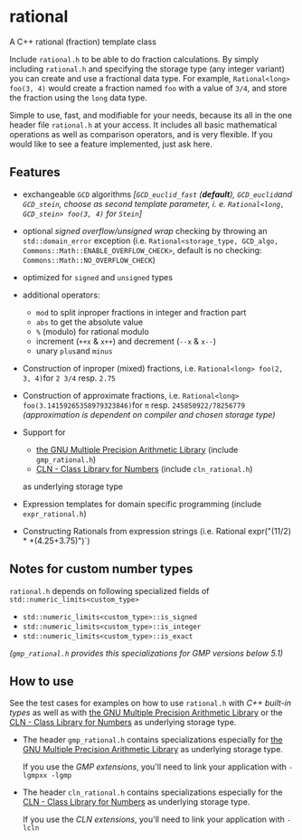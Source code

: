 # rational
A C++ rational (fraction) template class

Include `rational.h` to be able to do fraction calculations. By simply including `rational.h` and 
specifying the storage type (any integer variant) you can create and use a fractional data type. 
For example, `Rational<long> foo(3, 4)` would create a fraction named `foo` with a value of `3/4`, 
and store the fraction using the `long` data type. 

Simple to use, fast, and modifiable for your needs, because its all in the one header file 
`rational.h` at your access. It includes all basic mathematical operations as well as comparison 
operators, and is very flexible. If you would like to see a feature implemented, just ask here.

Features
--------

- exchangeable `GCD` algorithms *[`GCD_euclid_fast` (**default**), `GCD_euclid`and `GCD_stein`,
  choose as second template parameter, i. e. `Rational<long, GCD_stein> foo(3, 4)` for `Stein`]*
- optional *signed overflow/unsigned wrap* checking by throwing an `std::domain_error` exception
  (i.e. `Rational<storage_type, GCD_algo, Commons::Math::ENABLE_OVERFLOW_CHECK>`, default is
   no checking: `Commons::Math::NO_OVERFLOW_CHECK`)
- optimized for `signed` and `unsigned` types
- additional operators: 
  - `mod` to split inproper fractions in integer and fraction part
  - `abs` to get the absolute value
  - `%` (modulo) for rational modulo
  - increment (`++x` & `x++`) and decrement (`--x` & `x--`)
  - unary `plus`and `minus`
- Construction of inproper (mixed) fractions, i.e. `Rational<long> foo(2, 3, 4)`for `2 3/4` resp. 
  `2.75`
- Construction of approximate fractions, i.e. `Rational<long> foo(3.14159265358979323846)`for `π` 
  resp. `245850922/78256779` *(approximation is dependent on compiler and chosen storage type)*
- Support for 
    * [the GNU Multiple Precision Arithmetic Library](https://gmplib.org/) 
      (include `gmp_rational.h`)
    * [CLN - Class Library for Numbers](http://www.ginac.de/CLN/) (include `cln_rational.h`)

  as underlying storage type
- Expression templates for domain specific programming (include `expr_rational.h`)
- Constructing Rationals from expression strings 
  (i.e. Rational<long> expr("(11/2) * +(4.25+3.75)")`)

Notes for custom number types
-----------------------------

`rational.h` depends on following specialized fields of `std::numeric_limits<custom_type>`
- `std::numeric_limits<custom_type>::is_signed`
- `std::numeric_limits<custom_type>::is_integer`
- `std::numeric_limits<custom_type>::is_exact`

*(`gmp_rational.h` provides this specializations for GMP versions below 5.1)*

How to use
----------

See the test cases for examples on how to use `rational.h` with *C++ built-in types* as well
as with [the GNU Multiple Precision Arithmetic Library](https://gmplib.org/) or
the [CLN - Class Library for Numbers](http://www.ginac.de/CLN/) as underlying storage type.

* The header `gmp_rational.h` contains specializations especially for 
  [the GNU Multiple Precision Arithmetic Library](https://gmplib.org/) as underlying storage type.

  If you use the *GMP extensions*, you'll need to link your application with `-lgmpxx -lgmp`

* The header `cln_rational.h` contains specializations especially for the
  [CLN - Class Library for Numbers](http://www.ginac.de/CLN/) as underlying storage type.

  If you use the *CLN extensions*, you'll need to link your application with `-lcln`

